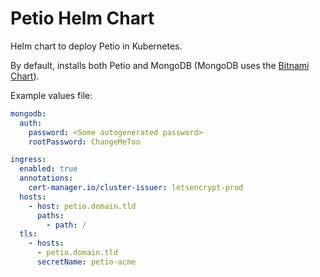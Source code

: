 # Petio Helm Chart

Helm chart to deploy Petio in Kubernetes.

By default, installs both Petio and MongoDB (MongoDB uses the [Bitnami Chart](https://github.com/bitnami/charts/tree/master/bitnami/mongodb)).

Example values file:

```yaml
mongodb:
  auth:
    password: <Some autogenerated password>
    rootPassword: ChangeMeToo

ingress:
  enabled: true
  annotations:
    cert-manager.io/cluster-issuer: letsencrypt-prod
  hosts:
    - host: petio.domain.tld
      paths:
        - path: /
  tls:
    - hosts:
      - petio.domain.tld
      secretName: petio-acme
```
